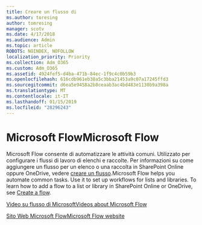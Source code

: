 ```yaml
---
title: Creare un flusso di
ms.author: toresing
author: tomresing
manager: scotv
ms.date: 4/17/2018
ms.audience: Admin
ms.topic: article
ROBOTS: NOINDEX, NOFOLLOW
localization_priority: Priority
ms.collection: Adm_O365
ms.custom: Adm_O365
ms.assetid: 4924fef5-d4ba-471b-84ec-1f9c4c0b59b3
ms.openlocfilehash: 616cdb961eb38a5c3bba21453a9c07a17245ffd3
ms.sourcegitcommit: d6ea5e9458a2b8ceaab3ac4bd483e1130b9a398a
ms.translationtype: MT
ms.contentlocale: it-IT
ms.lasthandoff: 01/15/2019
ms.locfileid: "28296243"
---
```

# <a name="microsoft-flow"></a><span data-ttu-id="e9b0b-102">Microsoft Flow</span><span class="sxs-lookup"><span data-stu-id="e9b0b-102">Microsoft Flow</span></span>

<span data-ttu-id="e9b0b-p101">Microsoft Flow consente di automatizzare le attività comuni. Utilizzato per configurare i flussi di lavoro di elenchi e raccolte. Per informazioni su come aggiungere un flusso per un elenco o una raccolta in SharePoint Online oppure OneDrive, vedere [creare un flusso](https://go.microsoft.com/fwlink/?linkid=869408).</span><span class="sxs-lookup"><span data-stu-id="e9b0b-p101">Microsoft Flow helps you automate common tasks. Use it to set up workflows for lists and libraries. To learn how to add a flow to a list or library in SharePoint Online or OneDrive, see [Create a flow](https://go.microsoft.com/fwlink/?linkid=869408).</span></span>
  
[<span data-ttu-id="e9b0b-106">Video su flusso di Microsoft</span><span class="sxs-lookup"><span data-stu-id="e9b0b-106">Videos about Microsoft Flow</span></span>](https://go.microsoft.com/fwlink/?linkid=864641)
  
[<span data-ttu-id="e9b0b-107">Sito Web Microsoft Flow</span><span class="sxs-lookup"><span data-stu-id="e9b0b-107">Microsoft Flow website</span></span>](https://go.microsoft.com/fwlink/?linkid=864642)
  

